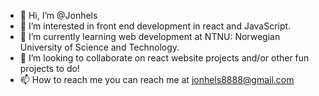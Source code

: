 - 👋 Hi, I’m @Jonhels
- 👀 I’m interested in front end development in react and JavaScript.
- 🌱 I’m currently learning web development at NTNU: Norwegian University of Science and Technology.
- 💞️ I’m looking to collaborate on react website projects and/or other fun projects to do!
- 📫 How to reach me you can reach me at jonhels8888@gmail.com

<!---
Jonhels/Jonhels is a ✨ special ✨ repository because its `README.md` (this file) appears on your GitHub profile.
You can click the Preview link to take a look at your changes.
--->
